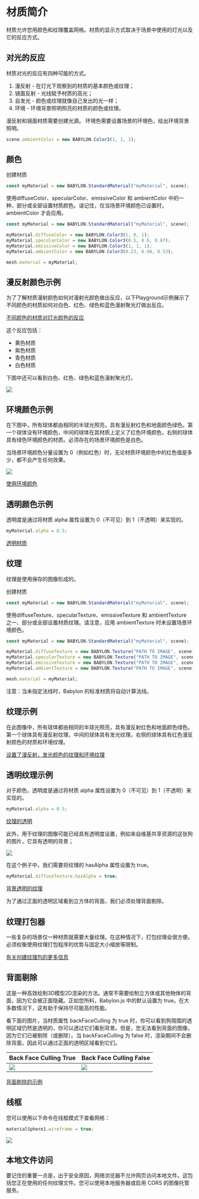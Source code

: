 # 材质简介

材质允许您用颜色和纹理覆盖网格。材质的显示方式取决于场景中使用的灯光以及它的反应方式。

## 对光的反应

材质对光的反应有四种可能的方式。

1. 漫反射 - 在灯光下观察到的材质的基本颜色或纹理；
2. 镜面反射 - 光线赋予材质的高光；
3. 自发光 - 颜色或纹理就像自己发出的光一样；
4. 环境 - 环境背景照明照亮的材质的颜色或纹理。

漫反射和镜面材质需要创建光源。
环境色需要设置场景的环境色，给出环境背景照明。

````javascript
scene.ambientColor = new BABYLON.Color3(1, 1, 1);
````

## 颜色

创建材质

````javascript
const myMaterial = new BABYLON.StandardMaterial("myMaterial", scene);
````

使用diffuseColor、specularColor、emissiveColor 和 ambientColor 中的一种、部分或全部设置材质颜色。请记住，仅当场景环境颜色已设置时，ambientColor 才会应用。

````javascript
const myMaterial = new BABYLON.StandardMaterial("myMaterial", scene);

myMaterial.diffuseColor = new BABYLON.Color3(1, 0, 1);
myMaterial.specularColor = new BABYLON.Color3(0.5, 0.6, 0.87);
myMaterial.emissiveColor = new BABYLON.Color3(1, 1, 1);
myMaterial.ambientColor = new BABYLON.Color3(0.23, 0.98, 0.53);

mesh.material = myMaterial;
````

## 漫反射颜色示例

为了了解材质漫射颜色如何对漫射光颜色做出反应，以下Playground示例展示了不同颜色的材质如何对白色、红色、绿色和蓝色漫射聚光灯做出反应。

[不同颜色的材质对灯光颜色的反应](https://playground.babylonjs.com/#20OAV9#325)


这个反应包括：

* 黄色材质
* 紫色材质
* 青色材质
* 白色材质

下图中还可以看到白色、红色、绿色和蓝色漫射聚光灯。

![](https://doc.babylonjs.com/img/how_to/Materials/spots1.png)

## 环境颜色示例

在下图中，所有球体都由相同的半球光照亮，具有漫反射红色和地面颜色绿色。第一个球体没有环境颜色，中间的球体在其材质上定义了红色环境颜色，右侧的球体具有绿色环境颜色的材质。必须存在的场景环境颜色是白色。

当场景环境颜色分量设置为 0（例如红色）时，无论材质环境颜色中的红色值是多少，都不会产生任何效果。

![](https://doc.babylonjs.com/img/how_to/Materials/ambient1.png)

[使用环境颜色](https://playground.babylonjs.com/#20OAV9#14)

## 透明颜色示例

透明度是通过将材质 alpha 属性设置为 0（不可见）到 1（不透明）来实现的。

````javascript
myMaterial.alpha = 0.5;
````

[透明材质](https://playground.babylonjs.com/#20OAV9#16)

## 纹理

纹理是使用保存的图像形成的。

创建材质

````javascript
const myMaterial = new BABYLON.StandardMaterial("myMaterial", scene);
````

使用diffuseTexture、specularTexture、emissiveTexture 和 ambientTexture 之一、部分或全部设置材质纹理。请注意，应用 ambientTexture 时未设置场景环境颜色。

````javascript
const myMaterial = new BABYLON.StandardMaterial("myMaterial", scene);

myMaterial.diffuseTexture = new BABYLON.Texture("PATH TO IMAGE", scene);
myMaterial.specularTexture = new BABYLON.Texture("PATH TO IMAGE", scene);
myMaterial.emissiveTexture = new BABYLON.Texture("PATH TO IMAGE", scene);
myMaterial.ambientTexture = new BABYLON.Texture("PATH TO IMAGE", scene);

mesh.material = myMaterial;
````

注意：当未指定法线时，Babylon 的标准材质将自动计算法线。

## 纹理示例

在此图像中，所有球体都由相同的半球光照亮，具有漫反射红色和地面颜色绿色。第一个球体具有漫反射纹理，中间的球体具有发光纹理，右侧的球体具有红色漫反射颜色的材质和环境纹理。

[设置了漫反射，发光颜色的纹理和环境纹理](https://playground.babylonjs.com/#20OAV9#15)

## 透明纹理示例

对于颜色，透明度是通过将材质 alpha 属性设置为 0（不可见）到 1（不透明）来实现的。

````javascript
myMaterial.alpha = 0.5;
````

[纹理的透明](https://playground.babylonjs.com/#20OAV9#17)

此外，用于纹理的图像可能已经具有透明度设置，例如来自维基共享资源的这张狗的图片，它具有透明的背景；

![](https://doc.babylonjs.com/img/how_to/Materials/dog.png)

在这个例子中，我们需要将纹理的 hasAlpha 属性设置为 true。

````javascript
myMaterial.diffuseTexture.hasAlpha = true;
````

[背景透明的纹理](https://playground.babylonjs.com/#20OAV9#18)

为了通过正面的透明区域看到立方体的背面，我们必须处理背面剔除。

## 纹理打包器

一些复杂的场景仅一种材质就需要大量纹理。在这种情况下，打包纹理会很方便。必须权衡使用纹理打包程序的优势与固定大小缩放等限制。

[有关创建纹理包的更多信息](https://doc.babylonjs.com/features/featuresDeepDive/materials/advanced/texturePackage)

## 背面剔除

这是一种高效绘制3D模型2D渲染的方法。通常不需要绘制立方体或其他物体的背面，因为它会被正面隐藏。正如您所料，Babylon.js 中的默认设置为 true。在大多数情况下，这有助于保持尽可能高的性能。

看下面的图片，当材质属性 backFaceCulling 为 true 时，你可以看到狗周围的透明区域仍然是透明的，你可以透过它们看到背景。但是，您无法看到背面的图像，因为它们已被剔除（或删除）。当 backFaceCulling 为 false 时，渲染期间不会删除背面，因此可以通过正面的透明区域看到它们。

|Back Face Culling True|Back Face Culling False|
|--|--|
|![](https://doc.babylonjs.com/img/how_to/Materials/bfc2.png)|![](https://doc.babylonjs.com/img/how_to/Materials/bfc1.png)|

[背面剔除的示例](https://playground.babylonjs.com/#YDO1F#20)

## 线框

您可以使用以下命令在线框模式下查看网格：

````javascript
materialSphere1.wireframe = true;
````

![](https://doc.babylonjs.com/img/how_to/Materials/04-3.png)

## 本地文件访问

要记住的重要一点是，出于安全原因，网络浏览器不允许网页访问本地文件。这包括您正在使用的任何纹理文件。您可以使用本地服务器或启用 CORS 的图像托管服务。
